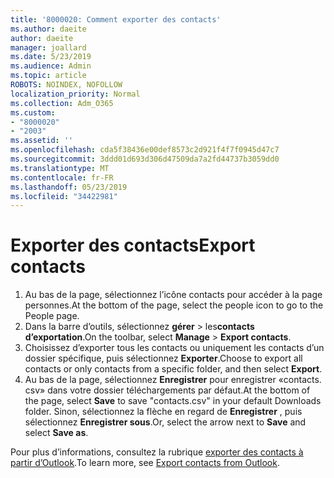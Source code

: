 ```yaml
---
title: '8000020: Comment exporter des contacts'
ms.author: daeite
author: daeite
manager: joallard
ms.date: 5/23/2019
ms.audience: Admin
ms.topic: article
ROBOTS: NOINDEX, NOFOLLOW
localization_priority: Normal
ms.collection: Adm_O365
ms.custom:
- "8000020"
- "2003"
ms.assetid: ''
ms.openlocfilehash: cda5f38436e00def8573c2d921f4f7f0945d47c7
ms.sourcegitcommit: 3ddd01d693d306d47509da7a2fd44737b3059dd0
ms.translationtype: MT
ms.contentlocale: fr-FR
ms.lasthandoff: 05/23/2019
ms.locfileid: "34422981"
---
```

# <a name="export-contacts"></a><span data-ttu-id="94e60-102">Exporter des contacts</span><span class="sxs-lookup"><span data-stu-id="94e60-102">Export contacts</span></span>

1. <span data-ttu-id="94e60-103">Au bas de la page, sélectionnez l’icône contacts pour accéder à la page personnes.</span><span class="sxs-lookup"><span data-stu-id="94e60-103">At the bottom of the page, select the people icon to go to the People page.</span></span>
2. <span data-ttu-id="94e60-104">Dans la barre d’outils, sélectionnez **gérer** > les**contacts d’exportation**.</span><span class="sxs-lookup"><span data-stu-id="94e60-104">On the toolbar, select **Manage** > **Export contacts**.</span></span> 
3. <span data-ttu-id="94e60-105">Choisissez d’exporter tous les contacts ou uniquement les contacts d’un dossier spécifique, puis sélectionnez **Exporter**.</span><span class="sxs-lookup"><span data-stu-id="94e60-105">Choose to export all contacts or only contacts from a specific folder, and then select **Export**.</span></span>
4. <span data-ttu-id="94e60-106">Au bas de la page, sélectionnez **Enregistrer** pour enregistrer «contacts. csv» dans votre dossier téléchargements par défaut.</span><span class="sxs-lookup"><span data-stu-id="94e60-106">At the bottom of the page, select **Save** to save "contacts.csv" in your default Downloads folder.</span></span> <span data-ttu-id="94e60-107">Sinon, sélectionnez la flèche en regard de **Enregistrer** , puis sélectionnez **Enregistrer sous**.</span><span class="sxs-lookup"><span data-stu-id="94e60-107">Or, select the arrow next to **Save** and select **Save as**.</span></span>

<span data-ttu-id="94e60-108">Pour plus d’informations, consultez la rubrique [exporter des contacts à partir d’Outlook](https://support.office.com/article/10f09abd-643c-4495-bb80-543714eca73f#ID0EAACAAA=Outlook_on_the_web).</span><span class="sxs-lookup"><span data-stu-id="94e60-108">To learn more, see [Export contacts from Outlook](https://support.office.com/article/10f09abd-643c-4495-bb80-543714eca73f#ID0EAACAAA=Outlook_on_the_web).</span></span>

